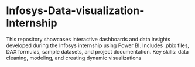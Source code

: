 # Infosys-Data-visualization-Internship
This repository showcases interactive dashboards and data insights developed during the Infosys internship using Power BI. Includes .pbix files, DAX formulas, sample datasets, and project documentation. Key skills: data cleaning, modeling, and creating dynamic visualizations
